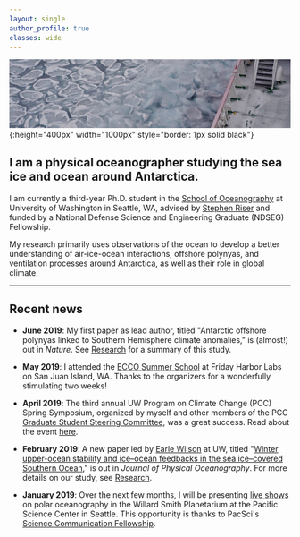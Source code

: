 ```yaml
---
layout: single
author_profile: true
classes: wide
---
```


![Sailing through sea ice](/assets/images/Pancake_ice.jpg){:height="400px" width="1000px" style="border: 1px solid black"}

## I am a physical oceanographer studying the sea ice and ocean around Antarctica.

I am currently a third-year Ph.D. student in the [School of Oceanography](https://www.ocean.washington.edu) at University of Washington in Seattle, WA, advised by [Stephen Riser](https://environment.uw.edu/faculty/stephen-riser/) and funded by a National Defense Science and Engineering Graduate (NDSEG) Fellowship.

My research primarily uses observations of the ocean to develop a better understanding of air-ice-ocean interactions, offshore polynyas, and ventilation processes around Antarctica, as well as their role in global climate.

---

## Recent news

* **June 2019**: My first paper as lead author, titled "Antarctic offshore polynyas linked to Southern Hemisphere climate anomalies," is (almost!) out in *Nature*. See [Research](/research/) for a summary of this study.

<!--
	SUBSTITUTE IN THIS LINK: [Antarctic offshore polynyas linked to Southern Hemisphere climate anomalies](https://www.nature.com/articles/s41586-019-1294-0)
-->

* **May 2019**: I attended the [ECCO Summer School](https://www.eccosummerschool.org) at Friday Harbor Labs on San Juan Island, WA. Thanks to the organizers for a wonderfully stimulating two weeks!

* **April 2019**: The third annual UW Program on Climate Change (PCC) Spring Symposium, organized by myself and other members of the PCC [Graduate Student Steering Committee](https://pcc.uw.edu/people/graduate-student-steering-committee/), was a great success. Read about the event [here](https://pcc.uw.edu/blog/2019/05/09/the-third-annual-spring-symposium-was-held-on-april-27-2019/).

* **February 2019**: A new paper led by [Earle Wilson](https://scholar.google.com/citations?user=UHSYElEAAAAJ&hl=en) at UW, titled "[Winter upper-ocean stability and ice&ndash;ocean feedbacks in the sea ice&ndash;covered Southern Ocean](https://journals.ametsoc.org/doi/abs/10.1175/JPO-D-18-0184.1)," is out in *Journal of Physical Oceanography*. For more details on our study, see [Research](/research/).

* **January 2019**: Over the next few months, I will be presenting [live shows](https://www.pacificsciencecenter.org/events/planetarium-polar-300/) on polar oceanography in the Willard Smith Planetarium at the Pacific Science Center in Seattle. This opportunity is thanks to PacSci's [Science Communication Fellowship](https://www.pacificsciencecenter.org/fellowship/).